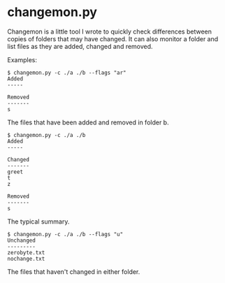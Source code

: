 # changemon.py #

Changemon is a little tool I wrote to quickly check differences between copies of folders that may have changed. It can also monitor a folder and list files as they are added, changed and removed.

Examples:

    $ changemon.py -c ./a ./b --flags "ar"
    Added
    -----
    
    Removed
    -------
    s

The files that have been added and removed in folder b.

    $ changemon.py -c ./a ./b
    Added
    -----
    
    Changed
    -------
    greet
    t
    z
    
    Removed
    -------
    s

The typical summary.

    $ changemon.py -c ./a ./b --flags "u"
    Unchanged
    ---------
    zerobyte.txt
    nochange.txt

The files that haven't changed in either folder.
